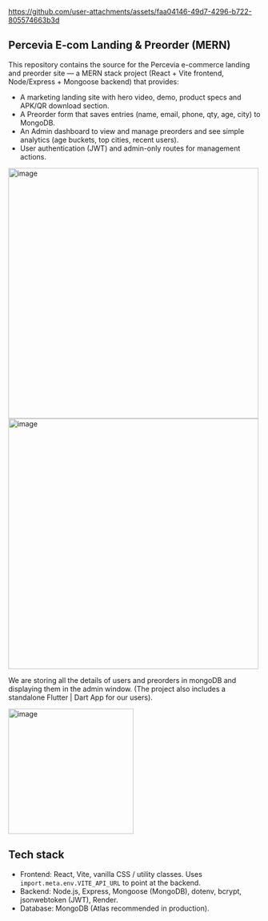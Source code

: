 


https://github.com/user-attachments/assets/faa04146-49d7-4296-b722-805574663b3d


## Percevia E‑com Landing & Preorder (MERN)

This repository contains the source for the Percevia e-commerce landing and preorder site — a MERN stack project (React + Vite frontend, Node/Express + Mongoose backend) that provides:

- A marketing landing site with hero video, demo, product specs and APK/QR download section.
- A Preorder form that saves entries (name, email, phone, qty, age, city) to MongoDB.
- An Admin dashboard to view and manage preorders and see simple analytics (age buckets, top cities, recent users).
- User authentication (JWT) and admin-only routes for management actions.

<img height="500" alt="image" src="https://github.com/user-attachments/assets/2d1119b2-e23b-49d6-973b-7f008c407463" />
<img height="500" alt="image" src="https://github.com/user-attachments/assets/7f505987-b177-447d-8c3a-796b74d9ade7" />


We are storing all the details of users and preorders in mongoDB and displaying them in the admin window.
  (The project also includes a standalone Flutter | Dart App for our users).

<img height="250" alt="image" src="https://github.com/user-attachments/assets/24c7bdfe-9343-4c1e-bb4a-d3b5e0376e34" />


## Tech stack

- Frontend: React, Vite, vanilla CSS / utility classes. Uses `import.meta.env.VITE_API_URL` to point at the backend.
- Backend: Node.js, Express, Mongoose (MongoDB), dotenv, bcrypt, jsonwebtoken (JWT), Render.
- Database: MongoDB (Atlas recommended in production).



















